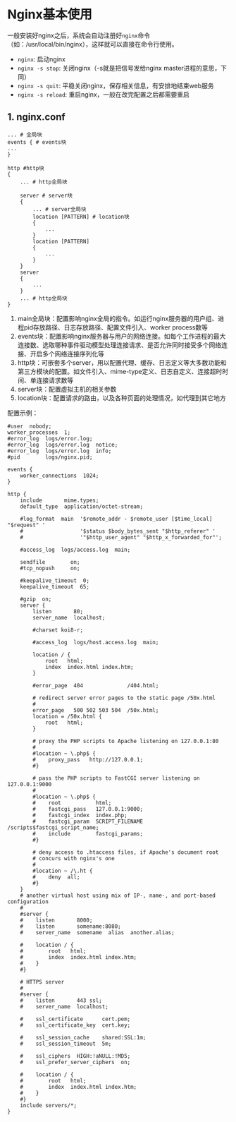 # Nginx基本使用

一般安装好nginx之后，系统会自动注册好`nginx`命令（如：/usr/local/bin/nginx），这样就可以直接在命令行使用。

- `nginx`: 启动nginx
- `nginx -s stop`: 关闭nginx（-s就是把信号发给nginx master进程的意思，下同）
- `nginx -s quit`: 平稳关闭nginx，保存相关信息，有安排地结束web服务
- `nginx -s reload`: 重启nginx，一般在改完配置之后都需要重启

## 1. nginx.conf

````
... # 全局块
events { # events块
...
}

http #http块
{
    ... # http全局块

    server # server块
    { 
        ... # server全局块
        location [PATTERN] # location块
        {
            ...
        }
        location [PATTERN] 
        {
            ...
        }
    }
    server
    {
        ...
    }
    ... # http全局块
}
````

1. main全局块：配置影响nginx全局的指令。如运行nginx服务器的用户组、进程pid存放路径、日志存放路径、配置文件引入、worker process数等
2. events块：配置影响nginx服务器与用户的网络连接。如每个工作进程的最大连接数、选取哪种事件驱动模型处理连接请求、是否允许同时接受多个网络连接、开启多个网络连接序列化等
3. http块：可嵌套多个server，用以配置代理、缓存、日志定义等大多数功能和第三方模块的配置。如文件引入、mime-type定义、日志自定义、连接超时时间、单连接请求数等
4. server块：配置虚拟主机的相关参数
5. location块：配置请求的路由，以及各种页面的处理情况，如代理到其它地方

配置示例：

````
#user  nobody;
worker_processes  1;
#error_log  logs/error.log;
#error_log  logs/error.log  notice;
#error_log  logs/error.log  info;
#pid        logs/nginx.pid;

events {
    worker_connections  1024;
}

http {
    include       mime.types;
    default_type  application/octet-stream;

    #log_format  main  '$remote_addr - $remote_user [$time_local] "$request" '
    #                  '$status $body_bytes_sent "$http_referer" '
    #                  '"$http_user_agent" "$http_x_forwarded_for"';

    #access_log  logs/access.log  main;

    sendfile        on;
    #tcp_nopush     on;

    #keepalive_timeout  0;
    keepalive_timeout  65;

    #gzip  on;
    server {
        listen       80;
        server_name  localhost;

        #charset koi8-r;

        #access_log  logs/host.access.log  main;

        location / {
            root   html;
            index  index.html index.htm;
        }

        #error_page  404              /404.html;

        # redirect server error pages to the static page /50x.html
        #
        error_page   500 502 503 504  /50x.html;
        location = /50x.html {
            root   html;
        }

        # proxy the PHP scripts to Apache listening on 127.0.0.1:80
        #
        #location ~ \.php$ {
        #    proxy_pass   http://127.0.0.1;
        #}

        # pass the PHP scripts to FastCGI server listening on 127.0.0.1:9000
        #
        #location ~ \.php$ {
        #    root           html;
        #    fastcgi_pass   127.0.0.1:9000;
        #    fastcgi_index  index.php;
        #    fastcgi_param  SCRIPT_FILENAME  /scripts$fastcgi_script_name;
        #    include        fastcgi_params;
        #}

        # deny access to .htaccess files, if Apache's document root
        # concurs with nginx's one
        #
        #location ~ /\.ht {
        #    deny  all;
        #}
    }
    # another virtual host using mix of IP-, name-, and port-based configuration
    #
    #server {
    #    listen       8000;
    #    listen       somename:8080;
    #    server_name  somename  alias  another.alias;

    #    location / {
    #        root   html;
    #        index  index.html index.htm;
    #    }
    #}

    # HTTPS server
    #
    #server {
    #    listen       443 ssl;
    #    server_name  localhost;

    #    ssl_certificate      cert.pem;
    #    ssl_certificate_key  cert.key;

    #    ssl_session_cache    shared:SSL:1m;
    #    ssl_session_timeout  5m;

    #    ssl_ciphers  HIGH:!aNULL:!MD5;
    #    ssl_prefer_server_ciphers  on;

    #    location / {
    #        root   html;
    #        index  index.html index.htm;
    #    }
    #}
    include servers/*;
}
````

